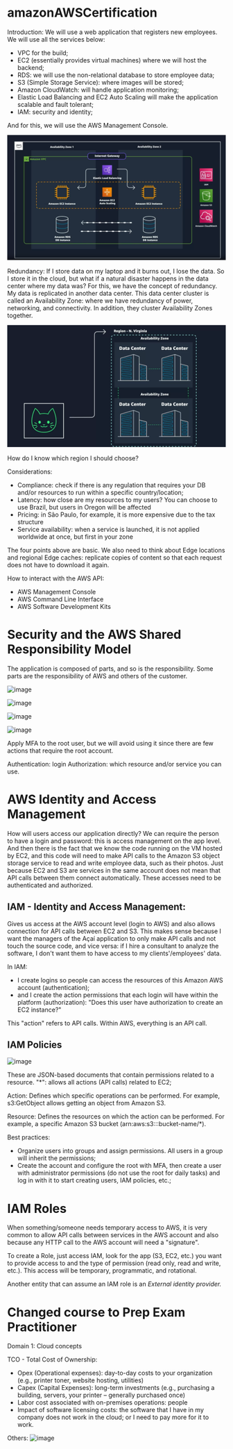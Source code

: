 
# amazonAWSCertification
Introduction:
We will use a web application that registers new employees. We will use all the services below:
 - VPC for the build;
 - EC2 (essentially provides virtual machines) where we will host the backend;
 - RDS: we will use the non-relational database to store employee data;
 - S3 (Simple Storage Service): where images will be stored;
 - Amazon CloudWatch: will handle application monitoring;
 - Elastic Load Balancing and EC2 Auto Scaling will make the application scalable and fault tolerant;
 - IAM: security and identity;

And for this, we will use the AWS Management Console.

![alt text](/images/image1.png)


Redundancy: If I store data on my laptop and it burns out, I lose the data. So I store it in the cloud, but what if a natural disaster happens in the data center where my data was? For this, we have the concept of redundancy. My data is replicated in another data center. This data center cluster is called an Availability Zone: where we have redundancy of power, networking, and connectivity. In addition, they cluster Availability Zones together.

![alt text](/images//image2.png)


How do I know which region I should choose?

Considerations:
- Compliance: check if there is any regulation that requires your DB and/or resources to run within a specific country/location;
- Latency: how close are my resources to my users? You can choose to use Brazil, but users in Oregon will be affected
- Pricing: in São Paulo, for example, it is more expensive due to the tax structure
- Service availability: when a service is launched, it is not applied worldwide at once, but first in your zone

The four points above are basic. We also need to think about Edge locations and regional Edge caches: replicate copies of content so that each request does not have to download it again.


How to interact with the AWS API:
- AWS Management Console
- AWS Command Line Interface
- AWS Software Development Kits

<h1>Security and the AWS Shared Responsibility Model</h1>


The application is composed of parts, and so is the responsibility. Some parts are the responsibility of AWS and others of the customer.

![image](https://github.com/Val-Cantarelli/amazonAWSCertification/assets/78885340/372288ae-a30d-461e-a79e-430de6ab5672)

![image](https://github.com/Val-Cantarelli/amazonAWSCertification/assets/78885340/8414615d-d16f-4055-a15e-875add35a16c)

![image](https://github.com/Val-Cantarelli/amazonAWSCertification/assets/78885340/edc3abc5-807e-4335-a5b0-a248e115e38b)

![image](https://github.com/Val-Cantarelli/amazonAWSCertification/assets/78885340/e882620c-d6f7-4d9c-b6e9-c75dec3fbdfb)


Apply MFA to the root user, but we will avoid using it since there are few actions that require the root account.

Authentication: login
Authorization: which resource and/or service you can use.


<h1>AWS Identity and Access Management</h1>

How will users access our application directly?
We can require the person to have a login and password: this is access management on the app level. And then there is the fact that we know the code running on the VM hosted by EC2, and this code will need to make API calls to the Amazon S3 object storage service to read and write employee data, such as their photos. Just because EC2 and S3 are services in the same account does not mean that API calls between them connect automatically. These accesses need to be authenticated and authorized.


<h2>IAM - Identity and Access Management:</h2>

Gives us access at the AWS account level (login to AWS) and also allows connection for API calls between EC2 and S3. This makes sense because I want the managers of the Açaí application to only make API calls and not touch the source code, and vice versa: if I hire a consultant to analyze the software, I don't want them to have access to my clients'/employees' data.

In IAM:
 - I create logins so people can access the resources of this Amazon AWS account (authentication);
 - and I create the action permissions that each login will have within the platform (authorization): "Does this user have authorization to create an EC2 instance?"

This "action" refers to API calls. Within AWS, everything is an API call.


<h2>IAM Policies</h2>

![image](https://github.com/Val-Cantarelli/amazonAWSCertification/assets/78885340/80825d03-a343-4509-81aa-2b4d7303fc6d)

These are JSON-based documents that contain permissions related to a resource.
"*": allows all actions (API calls) related to EC2;

Action: Defines which specific operations can be performed. For example, s3:GetObject allows getting an object from Amazon S3.

Resource: Defines the resources on which the action can be performed. For example, a specific Amazon S3 bucket (arn:aws:s3:::bucket-name/*).

Best practices:

- Organize users into groups and assign permissions. All users in a group will inherit the permissions;
- Create the account and configure the root with MFA, then create a user with administrator permissions (do not use the root for daily tasks) and log in with it to start creating users, IAM policies, etc.;


<h1>IAM Roles</h1>

When something/someone needs temporary access to AWS, it is very common to allow API calls between services in the AWS account and also because any HTTP call to the AWS account will need a "signature".

To create a Role, just access IAM, look for the app (S3, EC2, etc.) you want to provide access to and the type of permission (read only, read and write, etc.). This access will be temporary, programmatic, and rotational.

Another entity that can assume an IAM role is an <i>External identity provider.</i>


<h1>Changed course to Prep Exam Practitioner</h1>

Domain 1: Cloud concepts

TCO - Total Cost of Ownership:
- Opex (Operational expenses): day-to-day costs to your organization (e.g., printer toner, website hosting, utilities)
- Capex (Capital Expenses): long-term investments (e.g., purchasing a building, servers, your printer – generally purchased once)
- Labor cost associated with on-premises operations: people
- Impact of software licensing costs: the software that I have in my company does not work in the cloud; or I need to pay more for it to work.

Others:
![image](https://github.com/user-attachments/assets/1df03b3f-4830-4124-8322-cdbc32e1f346)


  







